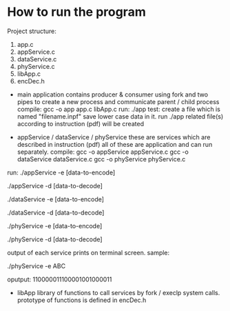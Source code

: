 # How to run the program
Project structure:
1) app.c
2) appService.c
3) dataService.c
4) phyService.c
5) libApp.c
6) encDec.h

   
- main application contains producer & consumer
using fork and two pipes to create a new process and communicate parent / child process
compile:
gcc -o app app.c libApp.c
run:
./app
test:
create a file which is named "filename.inpf"
save lower case data in it.
run ./app
related file(s) according to instruction (pdf) will be created


- appService / dataService / phyService
these are services which are described in instruction (pdf)
all of these are application and can run separately.
compile:
gcc -o appService appService.c
gcc -o dataService dataService.c
gcc -o phyService phyService.c


run:
./appService -e [data-to-encode]

./appService -d [data-to-decode]

./dataService -e [data-to-encode]

./dataService -d [data-to-decode]

./phyService -e [data-to-encode]

./phyService -d [data-to-decode]

output of each service prints on terminal screen.
sample:

./phyService -e ABC


oputput:
110000011100001001000011


- libApp library of functions to call services by fork / execlp system calls.
prototype of functions is defined in encDec.h
